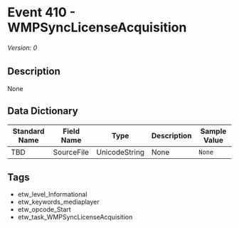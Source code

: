 # Event 410 - WMPSyncLicenseAcquisition
###### Version: 0

## Description
None

## Data Dictionary
|Standard Name|Field Name|Type|Description|Sample Value|
|---|---|---|---|---|
|TBD|SourceFile|UnicodeString|None|`None`|

## Tags
* etw_level_Informational
* etw_keywords_mediaplayer
* etw_opcode_Start
* etw_task_WMPSyncLicenseAcquisition
